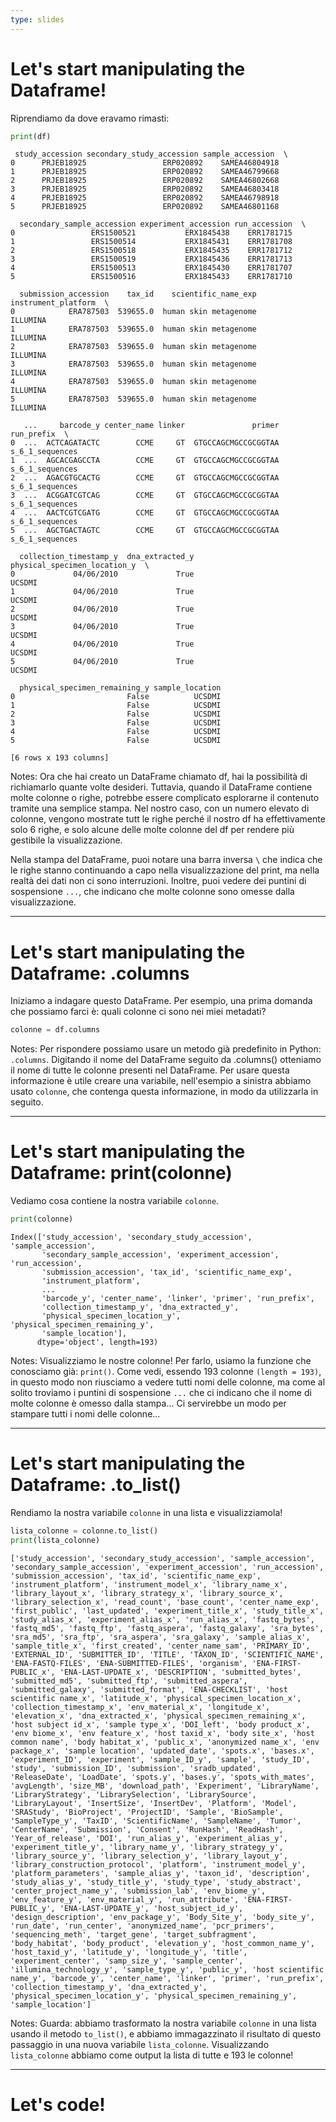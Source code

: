 ```yaml
---
type: slides
---
```


# Let's start manipulating the Dataframe!

Riprendiamo da dove eravamo rimasti:

```python
print(df)
```
```out
 study_accession secondary_study_accession sample_accession  \
0      PRJEB18925                 ERP020892    SAMEA46804918   
1      PRJEB18925                 ERP020892    SAMEA46799668   
2      PRJEB18925                 ERP020892    SAMEA46802668   
3      PRJEB18925                 ERP020892    SAMEA46803418   
4      PRJEB18925                 ERP020892    SAMEA46798918   
5      PRJEB18925                 ERP020892    SAMEA46801168   

  secondary_sample_accession experiment_accession run_accession  \
0                 ERS1500521           ERX1845438    ERR1781715   
1                 ERS1500514           ERX1845431    ERR1781708   
2                 ERS1500518           ERX1845435    ERR1781712   
3                 ERS1500519           ERX1845436    ERR1781713   
4                 ERS1500513           ERX1845430    ERR1781707   
5                 ERS1500516           ERX1845433    ERR1781710   

  submission_accession    tax_id    scientific_name_exp instrument_platform  \
0            ERA787503  539655.0  human skin metagenome            ILLUMINA   
1            ERA787503  539655.0  human skin metagenome            ILLUMINA   
2            ERA787503  539655.0  human skin metagenome            ILLUMINA   
3            ERA787503  539655.0  human skin metagenome            ILLUMINA   
4            ERA787503  539655.0  human skin metagenome            ILLUMINA   
5            ERA787503  539655.0  human skin metagenome            ILLUMINA   

   ...     barcode_y center_name linker               primer       run_prefix  \
0  ...  ACTCAGATACTC        CCME     GT  GTGCCAGCMGCCGCGGTAA  s_6_1_sequences   
1  ...  AGCACGAGCCTA        CCME     GT  GTGCCAGCMGCCGCGGTAA  s_6_1_sequences   
2  ...  AGACGTGCACTG        CCME     GT  GTGCCAGCMGCCGCGGTAA  s_6_1_sequences   
3  ...  ACGGATCGTCAG        CCME     GT  GTGCCAGCMGCCGCGGTAA  s_6_1_sequences   
4  ...  AACTCGTCGATG        CCME     GT  GTGCCAGCMGCCGCGGTAA  s_6_1_sequences   
5  ...  AGCTGACTAGTC        CCME     GT  GTGCCAGCMGCCGCGGTAA  s_6_1_sequences   

  collection_timestamp_y  dna_extracted_y  physical_specimen_location_y  \
0             04/06/2010             True                        UCSDMI   
1             04/06/2010             True                        UCSDMI   
2             04/06/2010             True                        UCSDMI   
3             04/06/2010             True                        UCSDMI   
4             04/06/2010             True                        UCSDMI   
5             04/06/2010             True                        UCSDMI   

  physical_specimen_remaining_y sample_location  
0                         False          UCSDMI  
1                         False          UCSDMI  
2                         False          UCSDMI  
3                         False          UCSDMI  
4                         False          UCSDMI  
5                         False          UCSDMI  

[6 rows x 193 columns]
```

Notes: Ora che hai creato un DataFrame chiamato df, hai la possibilità di richiamarlo quante volte desideri. Tuttavia, quando il DataFrame contiene molte colonne o righe, potrebbe essere complicato esplorarne il contenuto tramite una semplice stampa. Nel nostro caso, con un numero elevato di colonne, vengono mostrate tutt le righe perché il nostro df ha effettivamente solo 6 righe, e solo alcune delle molte colonne del df per rendere più gestibile la visualizzazione.

Nella stampa del DataFrame, puoi notare una barra inversa `\` che indica che le righe stanno continuando a capo nella visualizzazione del print, ma nella realtà dei dati non ci sono interruzioni. Inoltre, puoi vedere dei puntini di sospensione `...`, che indicano che molte colonne sono omesse dalla visualizzazione.

---

# Let's start manipulating the Dataframe: .columns

Iniziamo a indagare questo DataFrame. Per esempio, una prima domanda che possiamo farci è: quali colonne ci sono nei miei metadati?

```python
colonne = df.columns
```

Notes: Per rispondere possiamo usare un metodo già predefinito in Python: `.columns`. Digitando il nome del DataFrame seguito da .columns() otteniamo il nome di tutte le colonne presenti nel DataFrame. Per usare questa informazione è utile creare una variabile, nell'esempio a sinistra abbiamo usato `colonne`, che contenga questa informazione, in modo da utilizzarla in seguito. 

---

# Let's start manipulating the Dataframe: print(colonne)

Vediamo cosa contiene la nostra variabile `colonne`.

```python
print(colonne)
```

```out
Index(['study_accession', 'secondary_study_accession', 'sample_accession',
       'secondary_sample_accession', 'experiment_accession', 'run_accession',
       'submission_accession', 'tax_id', 'scientific_name_exp',
       'instrument_platform',
       ...
       'barcode_y', 'center_name', 'linker', 'primer', 'run_prefix',
       'collection_timestamp_y', 'dna_extracted_y',
       'physical_specimen_location_y', 'physical_specimen_remaining_y',
       'sample_location'],
      dtype='object', length=193)
```

Notes: Visualizziamo le nostre colonne! Per farlo, usiamo la funzione che conosciamo già: `print()`. Come vedi, essendo 193 colonne `(length = 193)`, in questo modo non riusciamo a vedere tutti nomi delle colonne, ma come al solito troviamo i puntini di sospensione `...` che ci indicano che il nome di molte colonne è omesso dalla stampa... Ci servirebbe un modo per stampare tutti i nomi delle colonne...

---

# Let's start manipulating the Dataframe: .to_list()

Rendiamo la nostra variabile `colonne` in una lista e visualizziamola!

```python
lista_colonne = colonne.to_list()
print(lista_colonne)
```

```out
['study_accession', 'secondary_study_accession', 'sample_accession', 'secondary_sample_accession', 'experiment_accession', 'run_accession', 'submission_accession', 'tax_id', 'scientific_name_exp', 'instrument_platform', 'instrument_model_x', 'library_name_x', 'library_layout_x', 'library_strategy_x', 'library_source_x', 'library_selection_x', 'read_count', 'base_count', 'center_name_exp', 'first_public', 'last_updated', 'experiment_title_x', 'study_title_x', 'study_alias_x', 'experiment_alias_x', 'run_alias_x', 'fastq_bytes', 'fastq_md5', 'fastq_ftp', 'fastq_aspera', 'fastq_galaxy', 'sra_bytes', 'sra_md5', 'sra_ftp', 'sra_aspera', 'sra_galaxy', 'sample_alias_x', 'sample_title_x', 'first_created', 'center_name_sam', 'PRIMARY_ID', 'EXTERNAL_ID', 'SUBMITTER_ID', 'TITLE', 'TAXON_ID', 'SCIENTIFIC_NAME', 'ENA-FASTQ-FILES', 'ENA-SUBMITTED-FILES', 'organism', 'ENA-FIRST-PUBLIC_x', 'ENA-LAST-UPDATE_x', 'DESCRIPTION', 'submitted_bytes', 'submitted_md5', 'submitted_ftp', 'submitted_aspera', 'submitted_galaxy', 'submitted_format', 'ENA-CHECKLIST', 'host scientific name_x', 'latitude_x', 'physical_specimen_location_x', 'collection_timestamp_x', 'env_material_x', 'longitude_x', 'elevation_x', 'dna_extracted_x', 'physical_specimen_remaining_x', 'host subject id_x', 'sample type_x', 'DOI_left', 'body product_x', 'env biome_x', 'env feature_x', 'host taxid_x', 'body site_x', 'host common name', 'body habitat_x', 'public_x', 'anonymized name_x', 'env package_x', 'sample location', 'updated_date', 'spots.x', 'bases.x', 'experiment_ID', 'experiment', 'sample_ID_y', 'sample', 'study_ID', 'study', 'submission_ID', 'submission', 'sradb_updated', 'ReleaseDate', 'LoadDate', 'spots.y', 'bases.y', 'spots_with_mates', 'avgLength', 'size_MB', 'download_path', 'Experiment', 'LibraryName', 'LibraryStrategy', 'LibrarySelection', 'LibrarySource', 'LibraryLayout', 'InsertSize', 'InsertDev', 'Platform', 'Model', 'SRAStudy', 'BioProject', 'ProjectID', 'Sample', 'BioSample', 'SampleType_y', 'TaxID', 'ScientificName', 'SampleName', 'Tumor', 'CenterName', 'Submission', 'Consent', 'RunHash', 'ReadHash', 'Year_of_release', 'DOI', 'run_alias_y', 'experiment_alias_y', 'experiment_title_y', 'library_name_y', 'library_strategy_y', 'library_source_y', 'library_selection_y', 'library_layout_y', 'library_construction_protocol', 'platform', 'instrument_model_y', 'platform_parameters', 'sample_alias_y', 'taxon_id', 'description', 'study_alias_y', 'study_title_y', 'study_type', 'study_abstract', 'center_project_name_y', 'submission_lab', 'env_biome_y', 'env_feature_y', 'env_material_y', 'run_attribute', 'ENA-FIRST-PUBLIC_y', 'ENA-LAST-UPDATE_y', 'host_subject_id_y', 'design_description', 'env_package_y', 'Body_Site_y', 'body_site_y', 'run_date', 'run_center', 'anonymized_name', 'pcr_primers', 'sequencing_meth', 'target_gene', 'target_subfragment', 'body_habitat', 'body_product', 'elevation_y', 'host_common_name_y', 'host_taxid_y', 'latitude_y', 'longitude_y', 'title', 'experiment_center', 'samp_size_y', 'sample_center', 'illumina_technology_y', 'sample_type_y', 'public_y', 'host scientific name_y', 'barcode_y', 'center_name', 'linker', 'primer', 'run_prefix', 'collection_timestamp_y', 'dna_extracted_y', 'physical_specimen_location_y', 'physical_specimen_remaining_y', 'sample_location']
```

Notes: Guarda: abbiamo trasformato la nostra variabile `colonne` in una lista usando il metodo `to_list()`, e abbiamo immagazzinato il risultato di questo passaggio in una nuova variabile `lista_colonne`. Visualizzando `lista_colonne` abbiamo come output la lista di tutte e 193 le colonne! 

---

# Let's code!
